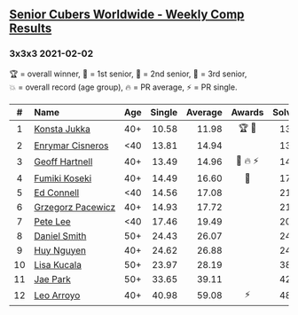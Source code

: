 <style>table {white-space: nowrap;}</style>
<link rel="stylesheet" type="text/css" href="/scw-comp/css/flags.css" />

## [Senior Cubers Worldwide - Weekly Comp Results](/scw-comp/results/)
### 3x3x3 2021-02-02

<span style="white-space: nowrap;">🏆 = overall winner</span>, <span style="white-space: nowrap;">🥇 = 1st senior</span>, <span style="white-space: nowrap;">🥈 = 2nd senior</span>, <span style="white-space: nowrap;">🥉 = 3rd senior</span>, <span style="white-space: nowrap;">💥 = overall record (age group)</span>, <span style="white-space: nowrap;">🔥 = PR average</span>, <span style="white-space: nowrap;">⚡ = PR single</span>.

| # | Name | Age | Single | Average | Awards | Solve 1 | Solve 2 | Solve 3 | Solve 4 | Solve 5 | Video |
| :--: | :-- | :--: | --: | --: | :--: | --: | --: | --: | --: | --: | :-- |
| 1 | [Konsta Jukka](../../persons/konsta_jukka/333.md) | 40+ | 10.58 | 11.98 | 🏆 🥇 | 13.59 | 12.21 | 10.58 | 11.63 | 12.10 | [Desktop](https://www.facebook.com/events/176364004262939/permalink/180425250523481) / [Mobile](https://m.facebook.com/events/176364004262939?view=permalink&id=180425250523481) |
| 2 | [Enrymar Cisneros](../../persons/enrymar_cisneros/333.md) | <40 | 13.81 | 14.94 |  | 13.81 | 14.59 | 16.10 | 15.46 | 14.76 | [Desktop](https://www.facebook.com/events/176364004262939/permalink/180511250514881) / [Mobile](https://m.facebook.com/events/176364004262939?view=permalink&id=180511250514881) |
| 3 | [Geoff Hartnell](../../persons/geoff_hartnell/333.md) | 40+ | 13.49 | 14.96 | 🥈 🔥 ⚡ | 14.23 | 14.32 | 13.49 | 16.33 | 17.46 | [Desktop](https://www.facebook.com/557281693/videos/10159383718211694) / [Mobile](https://m.facebook.com/557281693/videos/10159383718211694) |
| 4 | [Fumiki Koseki](../../persons/fumiki_koseki/333.md) | 40+ | 14.49 | 16.60 | 🥉 | 17.97 | 16.07 | 15.75 | 14.49 | 26.76 | [Desktop](https://www.facebook.com/events/176364004262939/permalink/180464703852869) / [Mobile](https://m.facebook.com/events/176364004262939?view=permalink&id=180464703852869) |
| 5 | [Ed Connell](../../persons/ed_connell/333.md) | <40 | 14.56 | 17.08 |  | 21.49 | 14.56 | 15.53 | 16.93 | 18.77 | [Desktop](https://www.facebook.com/events/176364004262939/permalink/179176233981716) / [Mobile](https://m.facebook.com/events/176364004262939?view=permalink&id=179176233981716) |
| 6 | [Grzegorz Pacewicz](../../persons/grzegorz_pacewicz/333.md) | 40+ | 14.93 | 17.72 |  | 21.62 | 21.93 | 15.34 | 16.20 | 14.93 | [Desktop](https://www.facebook.com/events/176364004262939/permalink/178898504009489) / [Mobile](https://m.facebook.com/events/176364004262939?view=permalink&id=178898504009489) |
| 7 | [Pete Lee](../../persons/pete_lee/333.md) | <40 | 17.46 | 19.49 |  | 20.75 | 19.04 | 22.67 | 18.69 | 17.46 | [Desktop](https://www.facebook.com/events/176364004262939/permalink/179622893937050) / [Mobile](https://m.facebook.com/events/176364004262939?view=permalink&id=179622893937050) |
| 8 | [Daniel Smith](../../persons/daniel_smith/333.md) | 50+ | 24.43 | 26.07 |  | 24.43 | 38.31 | 26.04 | 25.91 | 26.25 | [Desktop](https://www.facebook.com/events/176364004262939/permalink/179872603912079) / [Mobile](https://m.facebook.com/events/176364004262939?view=permalink&id=179872603912079) |
| 9 | [Huy Nguyen](../../persons/huy_nguyen/333.md) | 40+ | 24.62 | 26.88 |  | 24.82 | 24.62 | 26.30 | 29.51 | 37.28 | [Desktop](https://www.facebook.com/events/176364004262939/permalink/177564290809577) / [Mobile](https://m.facebook.com/events/176364004262939?view=permalink&id=177564290809577) |
| 10 | [Lisa Kucala](../../persons/lisa_kucala/333.md) | 50+ | 23.97 | 28.19 |  | 38.53 | 28.55 | 27.56 | 23.97 | 28.46 | [Desktop](https://www.facebook.com/events/176364004262939/permalink/180503913848948) / [Mobile](https://m.facebook.com/events/176364004262939?view=permalink&id=180503913848948) |
| 11 | [Jae Park](../../persons/jae_park/333.md) | 50+ | 33.65 | 39.11 |  | 42.15 | 36.48 | 46.56 | 33.65 | 38.69 | [Desktop](https://www.facebook.com/events/176364004262939/permalink/180015517231121) / [Mobile](https://m.facebook.com/events/176364004262939?view=permalink&id=180015517231121) |
| 12 | [Leo Arroyo](../../persons/leo_arroyo/333.md) | 40+ | 40.98 | 59.08 | ⚡ | 48.63 | DNF | 54.24 | 1:14.37 | 40.98 | [Desktop](https://www.facebook.com/events/176364004262939/permalink/179178440648162) / [Mobile](https://m.facebook.com/events/176364004262939?view=permalink&id=179178440648162) |

<!-- Global site tag (gtag.js) - Google Analytics -->
<script async src="https://www.googletagmanager.com/gtag/js?id=UA-86348435-3"></script>
<script>window.dataLayer = window.dataLayer || []; function gtag() {dataLayer.push(arguments);} gtag('js', new Date()); gtag('config', 'UA-86348435-3');</script>
